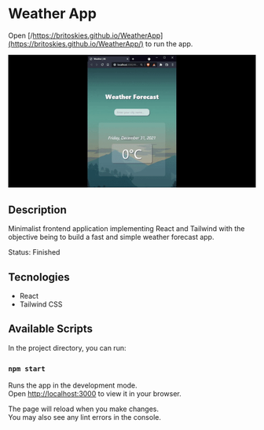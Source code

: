 # Weather App

Open [/https://britoskies.github.io/WeatherApp](https://britoskies.github.io/WeatherApp/) to run the app.

![AppView](./src/assets/AppView.gif)

## Description

Minimalist frontend application implementing React and Tailwind with the objective being to build a fast and simple weather forecast app.

Status: Finished  

## Tecnologies

<ul> 
    <li> React </li>
    <li> Tailwind CSS </li>
</ul>

## Available Scripts

In the project directory, you can run:

### `npm start`

Runs the app in the development mode.\
Open [http://localhost:3000](http://localhost:3000) to view it in your browser.

The page will reload when you make changes.\
You may also see any lint errors in the console.


